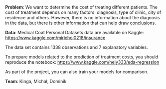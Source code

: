 **Problem**: We want to determine the cost of treating different patients. The cost of treatment depends on many factors: diagnosis, type of clinic, city of residence and others. However, there is no information about the diagnosis in the data, but there is other information that can help draw conclusions.

**Data**: Medical Coat Personal Datasets data are available on Kaggle: https://www.kaggle.com/mirichoi0218/insurance

The data set contains 1338 observations and 7 explanatory variables.

To prepare models related to the prediction of treatment costs, you should reproduce the notebook: https://www.kaggle.com/hely333/eda-regression

As part of the project, you can also train your models for comparison.

**Team**: Kinga, Michał, Dominik
